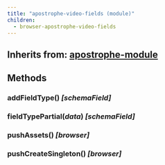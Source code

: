```yaml
---
title: "apostrophe-video-fields (module)"
children:
  - browser-apostrophe-video-fields
---
```

## Inherits from: [apostrophe-module](../apostrophe-module/index.html)

## Methods
### addFieldType() *[schemaField]*

### fieldTypePartial(*data*) *[schemaField]*

### pushAssets() *[browser]*

### pushCreateSingleton() *[browser]*

